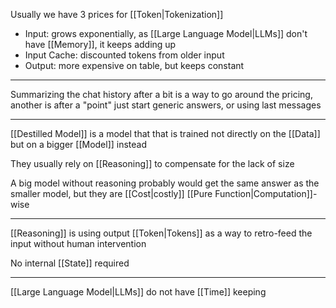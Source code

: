 Usually we have 3 prices for [[Token|Tokenization]]

- Input: grows exponentially, as [[Large Language Model|LLMs]] don't have [[Memory]], it keeps adding up
- Input Cache: discounted tokens from older input
- Output: more expensive on table, but keeps constant

---

Summarizing the chat history after a bit is a way to go around the pricing, another is after a "point" just start generic answers, or using last messages

---

[[Destilled Model]] is a model that that is trained not directly on the [[Data]] but on a bigger [[Model]] instead

They usually rely on [[Reasoning]] to compensate for the lack of size 

A big model without reasoning probably would get the same answer as the smaller model, but they are [[Cost|costly]] [[Pure Function|Computation]]-wise

---

[[Reasoning]] is using output [[Token|Tokens]] as a way to retro-feed the input without human intervention

No internal [[State]] required


---

[[Large Language Model|LLMs]] do not have [[Time]] keeping